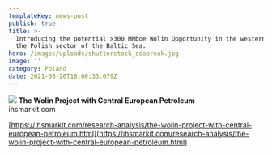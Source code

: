 ```yaml
---
templateKey: news-post
publish: true
title: >-
  Introducing the potential >300 MMboe Wolin Opportunity in the western part of
  the Polish sector of the Baltic Sea.
hero: /images/uploads/shutterstock_seabreak.jpg
image: ''
category: Poland
date: 2021-08-20T18:00:33.079Z
---
```

![](https://cepetro.com/images/uploads/shutterstock_sm.jpg) **The Wolin Project with Central European Petroleum**  
ihsmarkit.com

[https://ihsmarkit.com/research-analysis/the-wolin-project-with-central-european-petroleum.html](https://ihsmarkit.com/research-analysis/the-wolin-project-with-central-european-petroleum.html)

